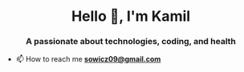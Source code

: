 <h1 align="center">Hello 👋, I'm Kamil</h1>
<h3 align="center">A passionate about technologies, coding, and health</h3>

- 📫 How to reach me **sowicz09@gmail.com**
